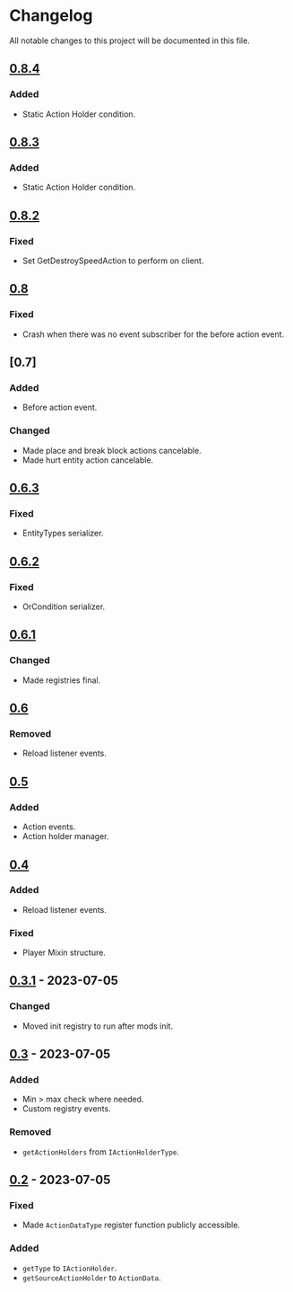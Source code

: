 # Changelog

All notable changes to this project will be documented in this file.

## [0.8.4]
### Added
- Static Action Holder condition.

[0.8.4]: https://github.com/DAQEM/Arc/compare/7d1fbddb2137e80350a0a63d129078659e54883b...1ebaa35771e85db2973d4791e2ce8f0ea92cd6b0

## [0.8.3]
### Added
- Static Action Holder condition.

[0.8.3]: https://github.com/DAQEM/Arc/compare/1d19d8b9c1e8cf09f8f5bc0254df15773e1f5a30...7d1fbddb2137e80350a0a63d129078659e54883b

## [0.8.2]
### Fixed
- Set GetDestroySpeedAction to perform on client.

[0.8.2]: https://github.com/DAQEM/Arc/compare/166fd568eeceb9cde52e73e9fe09876c2d670df5...1d19d8b9c1e8cf09f8f5bc0254df15773e1f5a30

## [0.8]
### Fixed
- Crash when there was no event subscriber for the before action event.

[0.8]: https://github.com/DAQEM/Arc/compare/c78aec18fb66fec8b039caecdf683c2171b48363...3bd17d3ff7d8451b0c92b8d513cf9254b718514a

## [0.7]
### Added
- Before action event.

### Changed
- Made place and break block actions cancelable.
- Made hurt entity action cancelable.

[0.6]: https://github.com/DAQEM/Arc/compare/c8ef659b10c8e66f19e09a198e86154ce111a60a...c78aec18fb66fec8b039caecdf683c2171b48363


## [0.6.3]
### Fixed
- EntityTypes serializer.

[0.6.3]: https://github.com/DAQEM/Arc/compare/02c414f7dae0e8c606fddda0eaddf33be63547b5...c8ef659b10c8e66f19e09a198e86154ce111a60a

## [0.6.2]
### Fixed
- OrCondition serializer.

[0.6.2]: https://github.com/DAQEM/Arc/compare/a5d62eb40733fc4bda4f2ba7454684d5b7961ca8...02c414f7dae0e8c606fddda0eaddf33be63547b5

## [0.6.1]
### Changed
- Made registries final.

[0.6.1]: https://github.com/DAQEM/Arc/compare/fea0bcf479e223dc9daa72965ed290ecc66b1b96...a5d62eb40733fc4bda4f2ba7454684d5b7961ca8

## [0.6]
### Removed
- Reload listener events.

[0.6]: https://github.com/DAQEM/Arc/compare/47cf6bff91bea433511be6a2720b48a7961a3f3d...fea0bcf479e223dc9daa72965ed290ecc66b1b96

## [0.5]
### Added
- Action events.
- Action holder manager.

[0.5]: https://github.com/DAQEM/Arc/compare/e7dd6645b9dc0481c82750b6c60eac5afc0bc1d6...47cf6bff91bea433511be6a2720b48a7961a3f3d

## [0.4]
### Added
- Reload listener events.
### Fixed
- Player Mixin structure.

[0.4]: https://github.com/DAQEM/Arc/compare/7b22b74cf699627406d061901aad7455375d4c43...e7dd6645b9dc0481c82750b6c60eac5afc0bc1d6

## [0.3.1] - 2023-07-05
### Changed
- Moved init registry to run after mods init.

[0.3.1]: https://github.com/DAQEM/Arc/compare/e5cdcb7361ea44a143ab40251f2f5b0aec9b9114...7b22b74cf699627406d061901aad7455375d4c43

## [0.3] - 2023-07-05
### Added
- Min > max check where needed.
- Custom registry events.

### Removed
- `getActionHolders` from `IActionHolderType`.

[0.3]: https://github.com/DAQEM/Arc/compare/2b0b77380f0a6867fa71cdcce0c6743444a39892...e5cdcb7361ea44a143ab40251f2f5b0aec9b9114

## [0.2] - 2023-07-05
### Fixed
- Made `ActionDataType` register function publicly accessible.
### Added
- `getType` to `IActionHolder`.
- `getSourceActionHolder` to `ActionData`.

[0.2]: https://github.com/DAQEM/Arc/compare/26bc895c88c64b6a746a41e0b0ebe9f387108098...2b0b77380f0a6867fa71cdcce0c6743444a39892
